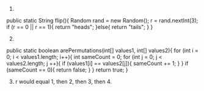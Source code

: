 1. 
public static String flip(){
    Random rand = new Random();
    r = rand.nextInt(3);
    if (r == 0 || r == 1){
        return "heads";
    }else{
        return "tails";
    }
}

2. 
public static boolean arePermutations(int[] values1, int[] values2){
    for (int i = 0; i < values1.length; i++){
        int sameCount = 0;
        for (int j = 0; j < values2.length; j ++){
            if (values1[i] == values2[j]){
                sameCount += 1;
            }
        }
        if (sameCount == 0){
            return false;
        }
    }
    return true;
}

3. r would equal 1, then 2, then 3, then 4.